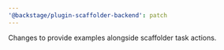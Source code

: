 ```yaml
---
'@backstage/plugin-scaffolder-backend': patch
---
```


Changes to provide examples alongside scaffolder task actions.

